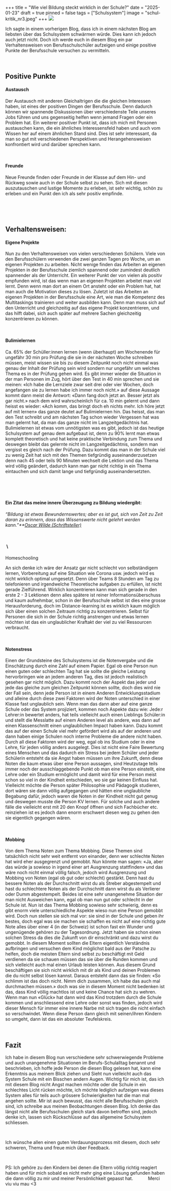 +++
title = "Wie viel Bildung steckt wirklich in der Schule?"
date = "2025-01-23"
draft = true
pinned = false
tags = ["Schulsystem"]
image = "schul-kritik_nr3.jpeg"
+++
![](schul-kritik_nr3.jpeg)

Ich sagte in einem vorherigen Blog, dass ich in einem nächsten Blog am liebsten über das Schulsystem schwärmen würde. Dies kann ich jedoch auch jetzt nicht. Doch ich werde euch in diesem Blog ein par Verhaltensweisen von Berufsschulschüler aufzeigen und einige positive Punkte der Berufsschule versuchen zu vermitteln.

 



## Positive Punkte

#### Austausch

Der Austausch mit anderen Gleichaltrigen die die gleichen Interessen haben, ist eines der positiven Dingen der Berufsschule. Denn dadurch können wir spannende Diskussionen über verschiedenste Teile unseres Jobs führen und uns gegenseitig helfen wenn jemand Fragen oder ein Problem hat. Ein weiterer positiver Punkt ist, dass ich mich mit Personen austauschen kann, die ein ähnliches Interessensfeld haben und auch vom Wissen her auf einem ähnlichen Stand sind. Dies ist sehr interessant, da man so gut mit verschiedenen Perspektiven und Herangehensweisen konfrontiert wird und darüber sprechen kann.

 

#### Freunde

Neue Freunde finden oder Freunde in der Klasse auf dem Hin- und Rückweg sowie auch in der Schule selbst zu sehen. Sich mit diesen auszutauschen und lustige Momente zu erleben, ist sehr wichtig, schön zu erleben und ein Punkt den ich als sehr positiv empfinde. 

 

 

## Verhaltensweisen:

#### Eigene Projekte

Nun zu den Verhaltensweisen von vielen verschiedenen Schülern. Viele von den Berufsschülern verwenden die zwei ganzen Tagen pro Woche, um an eigenen Projekten zu arbeiten. Nicht wenige finden das Arbeiten an eigenen Projekten in der Berufsschule ziemlich spannend oder zumindest deutlich spannender als der Unterricht. Ein weiterer Punkt der von vielen als positiv empfunden wird, ist das wenn man an eigenen Projekten arbeitet man viel lernt. Denn wenn man dort an einem Ort ansteht oder ein Problem hat, hat man auch die Motivation dieses zu lösen. Zuletzt ist das Arbeiten an eigenen Projekten in der Berufsschule eine Art, wie man die Kompetenz des Multitaskings trainieren und weiter ausbilden kann. Denn man muss sich auf den Unterricht und gleichzeitig auf das eigene Projekt konzentrieren, und das hilft dabei, sich auch später auf mehrere Sachen gleichzeitig konzentrieren zu können.

 

#### Bulimielernen

Ca. 65% der Schüller:innen lernen (wenn überhaupt) am Wochenende für ungefähr 30 min pro Prüfung die sie in der nächsten Woche schreiben müssen, meist wissen sie bis zu diesem Zeitpunkt noch nicht einmal was genau der Inhalt der Prüfung sein wird sondern nur ungefähr um welches Thema es in der Prüfung gehen wird. Es gibt immer wieder die Situation in der man Personen im Zug, hört über den Test in 40 min sprechen und sie meinen: «Ich habe die Lernziele zwar seit drei oder vier Wochen, doch angefangen sie zu lernen habe ich immer noch nicht.» auf diese Aussage kommt dann meist die Antwort: «Dann fang doch jetzt an. Besser jetzt als gar nicht.» nach dem wird wahrscheinlich für ca. 10 min gelernt und dann heisst es wieder: «Ach komm, das bringt doch eh nichts mehr. Ich höre jetzt auf mit lernen» das ganze deutet auf Bulimielernen hin. Das heisst, das man den Test schreibt und am nächsten Tag schon wieder Vergessen hat was man gelernt hat, da man das ganze nicht im Langzeitgedächtnis hat. Bulimielernen ist etwas vom unnötigsten was es gibt, jedoch ist das heutige Schulsystem auf genau dem aufgebaut ist, denn zu 90% lernt man etwas komplett theoretisch und hat keine praktische Verbindung zum Thema und deswegen bleibt das gelernte nicht im Langzeitgedächtnis, sondern man vergisst es gleich nach der Prüfung. Dazu kommt das man in der Schule viel zu wenig Zeit hat sich mit den Themen tiefgründig auseinanderzusetzen denn nach 45 oder teils 90 Minuten wechselt die Lektion und das Thema wird völlig geändert, dadurch kann man gar nicht richtig in ein Thema eintauchen und sich damit lange und tiefgründig auseinandersetzten.

 

 

#### Ein Zitat das meine innere Überzeugung zu Bildung wiedergibt:

*“Bildung ist etwas Bewundernswertes; aber es ist gut, sich von Zeit zu Zeit daran zu erinnern, dass das Wissenswerte nicht gelehrt werden kann.”**[Oscar Wilde (Schriftsteller)](https://www.soulsaver.de/blog/kritische-zitate-ueber-das-heutige-schulsystem/)*

 

####  \
Homeschooling

An sich denke ich wäre der Ansatz gar nicht schlecht von selbständigem lernen, Vorbereitung auf eine Situation wie Corona usw. jedoch wird es nicht wirklich optimal umgesetzt. Denn über Teams 8 Stunden am Tag zu telefonieren und irgendwelche Theoretische aufgaben zu erfüllen, ist nicht gerade Zielführend. Wirklich konzentrieren kann man sich gerade in den erste 2 - 3 Lektionen denn alles spätere ist reiner Informationsüberschuss und kaum aufnehmbar, schon in der Berufsschule selbst ist dies eine grosse Herausforderung, doch im Distance-learning ist es wirklich kaum möglich sich über einen solchen Zeitraum richtig zu konzentrieren. Selbst für Personen die sich in der Schule richtig anstrengen und etwas lernen möchten ist das ein unglaublicher Kraftakt der viel zu viel Ressourcen verbraucht.

 

#### Notenstress

Einen der Grundsteine des Schulsystems ist die Notenvergabe und die Einschätzung durch eine Zahl auf einem Papier. Egal ob eine Person nun einen guten oder schlechten Tag hat sie sollte die gleiche Leistung hervorbringen wie an jedem anderen Tag, dies ist jedoch realistisch gesehen gar nicht möglich. Dazu kommt noch der Aspekt das jeder und jede das gleiche zum gleichen Zeitpunkt können sollte, doch dies wird nie der Fall sein, denn jede Person ist in einem Anderen Entwicklungsstadium und alleine durch diese zwei Faktoren wird der Noten unterschied in einer Klasse fast unglaublich sein. Wenn man das dann aber auf eine ganze Schule oder das System projiziert, kommen noch Aspekte dazu wie: Jede:r Lehrer:in bewertet anders, hat teils vielleicht auch einen Lieblings Schüler:in und stellt die Messlatte auf einem Anderen level als andere, was dann auf einen Klassenschnitt einen unglaublichen Impact haben kann. Dazu kommt das auf der einen Schule viel mehr gefördert wird als auf der anderen und dann haben einige Schulen noch interne Probleme die andere nicht haben. Durch all diese Faktoren wird der weg, egal ob ins Studium oder in eine Lehre, für jeden völlig anders ausgelegt. Dies ist nicht eine Faire Bewertung eines Menschen und das dadurch ein Stress bei jedem Schüler und jeder Schülerin entsteht da sie Angst haben müssen um ihre Zukunft, denn diese Noten die kaum etwas über eine Person aussagen, sind Heutzutage teils immer noch der ausschlaggebende Punkt ob man eine Person einstellt, eine Lehre oder ein Studium ermöglicht und damit wird für eine Person meist schon so viel in der Kindheit entschieden, wo sie gar keinen Einfluss hat. Vielleicht möchte die Person später Philosophie und Pädagogik studieren, dort wären sie dann völlig aufgegangen und hätten eine unglaubliche Begabung dafür, jedoch waren die Noten in der Kindheit nicht gut genug und deswegen musste die Person KV lernen. Für solche und auch andere fälle die vielleicht erst mit 20 den Knopf öffnen und sich Fachbücher etc. reinziehen ist es jedoch dann enorm erschwert diesen weg zu gehen den sie eigentlich gegangen wären.

 

#### Mobbing

Von dem Thema Noten zum Thema Mobbing. Diese Themen sind tatsächlich nicht sehr weit entfernt von einander, denn wer schlechte Noten hat wird eher ausgegrenzt und gemobbt. Nun könnte man sagen: «Ja, aber das würde ja sowieso in irgend einer art Ausgrenzung stattfinden» und das wäre noch nicht einmal völlig falsch, jedoch wird Ausgrenzung und Mobbing von Noten (egal ob gut oder schlecht) gestärkt. Denn hast du bessere Noten als der Durchschnitt wirst du als Streber abgestempelt und hast du schlechtere Noten als der Durchschnitt dann wirst du als Verlierer oder Dumm abgestempelt. Beides ist eine sehr unangenehme Situation der man nicht Ausweichen kann, egal ob man nun gut oder schlecht in der Schule ist. Nun ist das Thema Mobbing sowieso sehr schwierig, denn es gibt enorm viele unterschiedliche Aspekte wieso nun eine Person gemobbt wird. Doch nun stellen sie sich mal vor: sie sind in der Schule und geben ihr bestes, doch egal was sie machen sie schaffen es nicht auf eine richtig gute Note alles über einer 4 (in der Schweiz) ist schon fast ein Wunder und ungenügende gehören zu der Tagesordnung. Jetzt haben sie schon einen solchen Stress da dies die Zukunft von dir einschränkt und dazu wirst du gemobbt. In diesem Moment sollten die Eltern eigentlich Verständnis aufbringen und versuchen dem Kind möglichst bald aus der Patsche zu helfen, doch die meisten Eltern sind selbst zu beschäftigt mit Geld verdienen da sie schauen müssen das sie über die Runden kommen und sich vielleicht auch mal einen Urlaub leisten können. Aus diesem Grund beschäftigen sie sich nicht wirklich mit dir als Kind und deinen Problemen die du nicht selbst lösen kannst. Daraus entsteht dann das sie finden: «So schlimm ist das doch nicht. Nimm dich zusammen, ich habe das auch mal durchmachen müssen.» doch was sie in diesem Moment nicht bedenken ist das, dass Kind völlig machtlos ist und keine Chance hat sich zu wehren. Wenn man nun «Glück» hat dann wird das Kind trotzdem durch die Schule kommen und anschliessend eine Lehre oder sonst was finden, jedoch wird dieser Mensch für immer eine innere Narbe mit sich tragen die nicht einfach so verschwindet. Wenn diese Person dann gleich mit seinen/ihren Kindern so umgeht, dann ist das ein absoluter Teufelskreis. 

 

## Fazit

Ich habe in diesem Blog nun verschiedene sehr schwerwiegende Probleme und auch unangenehme Situationen im Berufs-Schulalltag benannt und beschrieben, ich hoffe jede Person die diesen Blog gelesen hat, kann eine Erkenntnis aus meinem Blick ziehen und Sieht nun vielleicht auch das System Schule mit ein Bisschen andern Augen. Wichtig für mich ist, das ich mit diesem Blog nicht Angst machen möchte oder die Schule in ein schlechtes Licht rücken möchte, ich möchte lediglich aufzeigen was dieses System alles für teils auch grössere Schwierigkeiten hat die man mal angehen sollte. Mir ist auch bewusst, das nicht alle Berufsschulen gleich sind, ich schreibe aus meinen Beobachtungen diesen Blog. Ich denke das längst nicht alle Berufsschulen gleich stark davon betroffen sind, jedoch denke ich, lassen sich Rückschlüsse auf das allgemeine Schulsystem schliessen.

 

Ich wünsche allen einen guten Verdauungsprozess mit diesem, doch sehr schweren, Thema und freue mich über Feedback. 

 

PS: Ich gehöre zu den Kindern bei denen die Eltern völlig richtig reagiert haben und für mich sobald es nicht mehr ging eine Lösung gefunden haben die dann völlig zu mir und meiner Persönlichkeit gepasst hat.            Merci viu viu mau <3